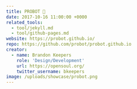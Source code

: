 ```yaml
---
title: PROBOT 🤖
date: 2017-10-16 11:00:00 +0000
related_tools:
  - tool/jekyll.md
  - tool/github-pages.md
website: https://probot.github.io/
repo: https://github.com/probot/probot.github.io
creator:
  - name: Brandon Keepers
    role: 'Design/Development'
    url: https://opensoul.org/
    twitter_username: bkeepers
image: /uploads/showcase/probot.png
---
```

